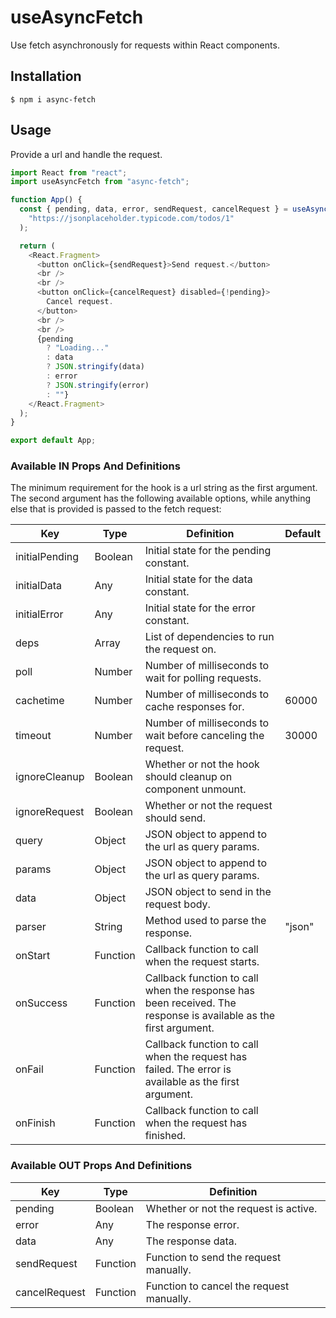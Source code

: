 # useAsyncFetch

Use fetch asynchronously for requests within React components.

## Installation

```
$ npm i async-fetch
```

## Usage

Provide a url and handle the request.

```javascript
import React from "react";
import useAsyncFetch from "async-fetch";

function App() {
  const { pending, data, error, sendRequest, cancelRequest } = useAsyncFetch(
    "https://jsonplaceholder.typicode.com/todos/1"
  );

  return (
    <React.Fragment>
      <button onClick={sendRequest}>Send request.</button>
      <br />
      <br />
      <button onClick={cancelRequest} disabled={!pending}>
        Cancel request.
      </button>
      <br />
      <br />
      {pending
        ? "Loading..."
        : data
        ? JSON.stringify(data)
        : error
        ? JSON.stringify(error)
        : ""}
    </React.Fragment>
  );
}

export default App;
```

### Available IN Props And Definitions

The minimum requirement for the hook is a url string as the first argument. The second argument has the following available options, while anything else that is provided is passed to the fetch request:

| Key            | Type     | Definition                                                                                                      | Default |
| -------------- | -------- | --------------------------------------------------------------------------------------------------------------- | ------- |
| initialPending | Boolean  | Initial state for the pending constant.                                                                         |         |
| initialData    | Any      | Initial state for the data constant.                                                                            |         |
| initialError   | Any      | Initial state for the error constant.                                                                           |         |
| deps           | Array    | List of dependencies to run the request on.                                                                     |         |
| poll           | Number   | Number of milliseconds to wait for polling requests.                                                            |         |
| cachetime      | Number   | Number of milliseconds to cache responses for.                                                                  | 60000   |
| timeout        | Number   | Number of milliseconds to wait before canceling the request.                                                    | 30000   |
| ignoreCleanup  | Boolean  | Whether or not the hook should cleanup on component unmount.                                                    |         |
| ignoreRequest  | Boolean  | Whether or not the request should send.                                                                         |         |
| query          | Object   | JSON object to append to the url as query params.                                                               |         |
| params         | Object   | JSON object to append to the url as query params.                                                               |         |
| data           | Object   | JSON object to send in the request body.                                                                        |         |
| parser         | String   | Method used to parse the response.                                                                              | "json"  |
| onStart        | Function | Callback function to call when the request starts.                                                              |         |
| onSuccess      | Function | Callback function to call when the response has been received. The response is available as the first argument. |         |
| onFail         | Function | Callback function to call when the request has failed. The error is available as the first argument.            |         |
| onFinish       | Function | Callback function to call when the request has finished.                                                        |         |

### Available OUT Props And Definitions

| Key           | Type     | Definition                               |
| ------------- | -------- | ---------------------------------------- |
| pending       | Boolean  | Whether or not the request is active.    |
| error         | Any      | The response error.                      |
| data          | Any      | The response data.                       |
| sendRequest   | Function | Function to send the request manually.   |
| cancelRequest | Function | Function to cancel the request manually. |
